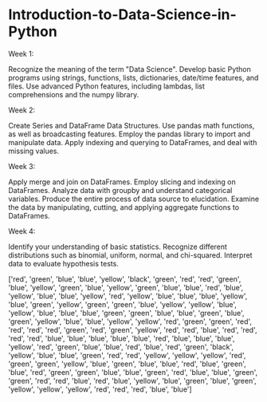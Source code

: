 # Introduction-to-Data-Science-in-Python

Week 1:

Recognize the meaning of the term "Data Science".
Develop basic Python programs using strings, functions, lists, dictionaries, date/time features, and files.
Use advanced Python features, including lambdas, list comprehensions and the numpy library.

Week 2:

Create Series and DataFrame Data Structures.
Use pandas math functions, as well as broadcasting features.
Employ the pandas library to import and manipulate data.
Apply indexing and querying to DataFrames, and deal with missing values.

Week 3:

Apply merge and join on DataFrames.
Employ slicing and indexing on DataFrames.
Analyze data with groupby and understand categorical variables.
Produce the entire process of data source to elucidation.
Examine the data by manipulating, cutting, and applying aggregate functions to DataFrames.

Week 4:

Identify your understanding of basic statistics.
Recognize different distributions such as binomial, uniform, normal, and chi-squared.
Interpret data to evaluate hypothesis tests.

['red',
 'green',
 'blue',
 'blue',
 'yellow',
 'black',
 'green',
 'red',
 'red',
 'green',
 'blue',
 'yellow',
 'green',
 'blue',
 'yellow',
 'green',
 'blue',
 'blue',
 'red',
 'blue',
 'yellow',
 'blue',
 'blue',
 'yellow',
 'red',
 'yellow',
 'blue',
 'blue',
 'blue',
 'yellow',
 'blue',
 'green',
 'yellow',
 'green',
 'green',
 'blue',
 'yellow',
 'yellow',
 'blue',
 'yellow',
 'blue',
 'blue',
 'blue',
 'green',
 'green',
 'blue',
 'blue',
 'green',
 'blue',
 'green',
 'yellow',
 'blue',
 'blue',
 'yellow',
 'yellow',
 'red',
 'green',
 'green',
 'red',
 'red',
 'red',
 'red',
 'green',
 'red',
 'green',
 'yellow',
 'red',
 'red',
 'blue',
 'red',
 'red',
 'red',
 'red',
 'blue',
 'blue',
 'blue',
 'blue',
 'blue',
 'red',
 'blue',
 'blue',
 'blue',
 'yellow',
 'red',
 'green',
 'blue',
 'blue',
 'red',
 'blue',
 'red',
 'green',
 'black',
 'yellow',
 'blue',
 'blue',
 'green',
 'red',
 'red',
 'yellow',
 'yellow',
 'yellow',
 'red',
 'green',
 'green',
 'yellow',
 'blue',
 'green',
 'blue',
 'blue',
 'red',
 'blue',
 'green',
 'blue',
 'red',
 'green',
 'green',
 'blue',
 'blue',
 'green',
 'red',
 'blue',
 'blue',
 'green',
 'green',
 'red',
 'red',
 'blue',
 'red',
 'blue',
 'yellow',
 'blue',
 'green',
 'blue',
 'green',
 'yellow',
 'yellow',
 'yellow',
 'red',
 'red',
 'red',
 'blue',
 'blue']
